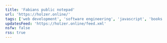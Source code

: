 ```yaml
---
title: 'Fabians public notepad'
url: 'https://holzer.online/'
tags: ['web development', 'software engineering', 'javascript', 'books']
updatesFeed: 'https://holzer.online/feed.xml'
nsfw: false
rss: true
---
```

